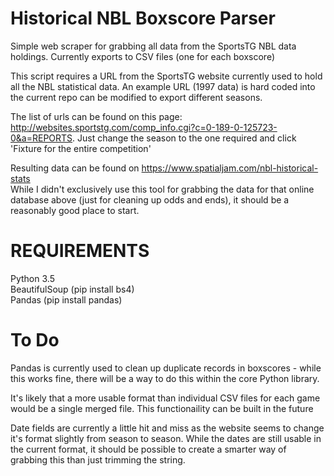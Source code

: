 # Historical NBL Boxscore Parser

Simple web scraper for grabbing all data from the SportsTG NBL data holdings. Currently exports to CSV files (one for each boxscore)

This script requires a URL from the SportsTG website currently used to hold all the NBL statistical data. An example URL (1997 data) is hard coded into the current repo can be modified to export different seasons.

The list of urls can be found on this page: http://websites.sportstg.com/comp_info.cgi?c=0-189-0-125723-0&a=REPORTS. Just change the season to the one required and click 'Fixture for the entire competition'

Resulting data can be found on https://www.spatialjam.com/nbl-historical-stats<br>
While I didn't exclusively use this tool for grabbing the data for that online database above (just for cleaning up odds and ends), it should be a reasonably good place to start.

# REQUIREMENTS

Python 3.5 <br>
BeautifulSoup (pip install bs4) <br>
Pandas (pip install pandas) <br>

# To Do

Pandas is currently used to clean up duplicate records in boxscores - while this works fine, there will be a way to do this within the core Python library.

It's likely that a more usable format than individual CSV files for each game would be a single merged file. This functionaility can be built in the future

Date fields are currently a little hit and miss as the website seems to change it's format slightly from season to season. While the dates are still usable in the current format, it should be possible to create a smarter way of grabbing this than just trimming the string.
